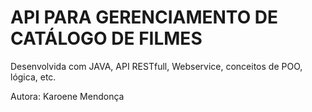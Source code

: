 # API PARA GERENCIAMENTO DE CATÁLOGO DE FILMES

Desenvolvida com JAVA, API RESTfull, Webservice, conceitos de POO, lógica, etc.



Autora: Karoene Mendonça